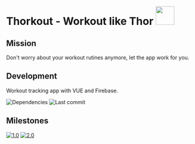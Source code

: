 # Thorkout - Workout like Thor <img src="https://cldup.com/CnxsnixssB.png" width="50"/>

## Mission

Don't worry about your workout rutines anymore, let the app work for you.

## Development

Workout tracking app with VUE and Firebase.

![Dependencies](https://img.shields.io/david/quicoto/workout-app?color=#4bc51d)
![Last commit](https://img.shields.io/github/last-commit/quicoto/workout-app)

## Milestones

[![1.0](https://img.shields.io/badge/Milestone-1.0-red?style=for-the-badge)](https://github.com/quicoto/workout-app/milestone/1)
[![2.0](https://img.shields.io/badge/Milestone-2.0-red?style=for-the-badge)](https://github.com/quicoto/workout-app/milestone/2)
